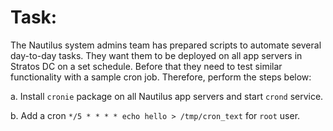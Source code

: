 # Task:

The Nautilus system admins team has prepared scripts to automate several day-to-day tasks. They want them to be deployed on all app servers in Stratos DC on a set schedule. Before that they need to test similar functionality with a sample cron job. Therefore, perform the steps below:

a. Install `cronie` package on all Nautilus app servers and start `crond` service.

b. Add a cron `*/5 * * * * echo hello > /tmp/cron_text` for `root` user.